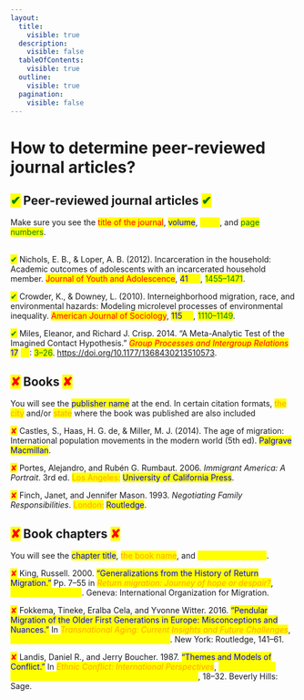 ```yaml
---
layout:
  title:
    visible: true
  description:
    visible: false
  tableOfContents:
    visible: true
  outline:
    visible: true
  pagination:
    visible: false
---
```


# How to determine peer-reviewed journal articles?

## <mark style="color:green;">✔</mark> Peer-reviewed journal articles <mark style="color:green;">✔</mark>

Make sure you see the <mark style="color:red;">title of the journal</mark>, <mark style="color:blue;">volume</mark>, <mark style="color:yellow;">issue</mark>, and <mark style="color:green;">page numbers</mark>.

\
<mark style="color:green;">✔</mark> Nichols, E. B., & Loper, A. B. (2012). Incarceration in the household: Academic outcomes of adolescents with an incarcerated household member. <mark style="color:red;">Journal of Youth and Adolescence</mark>, <mark style="color:blue;">41</mark><mark style="color:yellow;">(11)</mark>, <mark style="color:green;">1455–1471</mark>.&#x20;

<mark style="color:green;">✔</mark> Crowder, K., & Downey, L. (2010). Interneighborhood migration, race, and environmental hazards: Modeling microlevel processes of environmental inequality. <mark style="color:red;">American Journal of Sociology</mark>, <mark style="color:blue;">115</mark><mark style="color:yellow;">(4)</mark>, <mark style="color:green;">1110–1149</mark>.

<mark style="color:green;">✔</mark> Miles, Eleanor, and Richard J. Crisp. 2014. “A Meta-Analytic Test of the Imagined Contact Hypothesis.” _<mark style="color:red;">Group Processes and Intergroup Relations</mark>_ <mark style="color:blue;">17</mark> <mark style="color:yellow;">(1)</mark>: <mark style="color:green;">3–26</mark>. https://doi.org/10.1177/1368430213510573.

## <mark style="color:red;">✘</mark> Books <mark style="color:red;">✘</mark>

You will see the <mark style="color:blue;">publisher name</mark> at the end. In certain citation formats, <mark style="color:orange;">the city</mark> and/or <mark style="color:orange;">state</mark> where the book was published are also included

<mark style="color:red;">✘</mark> Castles, S., Haas, H. G. de, & Miller, M. J. (2014). The age of migration: International population movements in the modern world (5th ed). <mark style="color:blue;">Palgrave Macmillan</mark>.

<mark style="color:red;">✘</mark> Portes, Alejandro, and Rubén G. Rumbaut. 2006. _Immigrant America: A Portrait_. 3rd ed. <mark style="color:orange;">Los Angeles:</mark> <mark style="color:blue;">University of California Press</mark>.

<mark style="color:red;">✘</mark> Finch, Janet, and Jennifer Mason. 1993. _Negotiating Family Responsibilities_. <mark style="color:orange;">London:</mark> <mark style="color:blue;">Routledge</mark>.&#x20;

## <mark style="color:red;">✘</mark> Book chapters <mark style="color:red;">✘</mark>

You will see the <mark style="color:blue;">chapter title</mark>, <mark style="color:orange;">the book name</mark>, and <mark style="color:yellow;">the editor(s) name</mark>.

<mark style="color:red;">✘</mark> King, Russell. 2000. <mark style="color:blue;">“Generalizations from the History of Return Migration.”</mark> Pp. 7–55 in _<mark style="color:orange;">Return migration: Journey of hope or despair?</mark>_, <mark style="color:yellow;">edited by B. Ghosh</mark>. Geneva: International Organization for Migration.

<mark style="color:red;">✘</mark> Fokkema, Tineke, Eralba Cela, and Yvonne Witter. 2016. <mark style="color:blue;">“Pendular Migration of the Older First Generations in Europe: Misconceptions and Nuances.”</mark> In _<mark style="color:orange;">Transnational Aging: Current Insights and Future Challenges</mark>_, <mark style="color:yellow;">eds. Vincent Horn and Cornelia Schweppe</mark>. New York: Routledge, 141–61.

<mark style="color:red;">✘</mark> Landis, Daniel R., and Jerry Boucher. 1987. <mark style="color:blue;">“Themes and Models of Conflict.”</mark> In _<mark style="color:orange;">Ethnic Conflict: International Perspectives</mark>_, <mark style="color:yellow;">edited by Jerry Boucher, Daniel R. Landis, and Karen Arnold Clark</mark>, 18–32. Beverly Hills: Sage.
